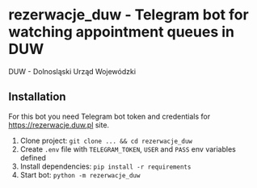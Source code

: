 # rezerwacje_duw - Telegram bot for watching appointment queues in DUW

DUW - Dolnosląski Urząd Wojewódzki

## Installation

For this bot you need Telegram bot token and credentials for https://rezerwacje.duw.pl site.

  1. Clone project: `git clone ... && cd rezerwacje_duw`
  2. Create `.env` file with `TELEGRAM_TOKEN`, `USER` and `PASS` env variables defined
  3. Install dependencies: `pip install -r requirements`
  4. Start bot: `python -m rezerwacje_duw`
